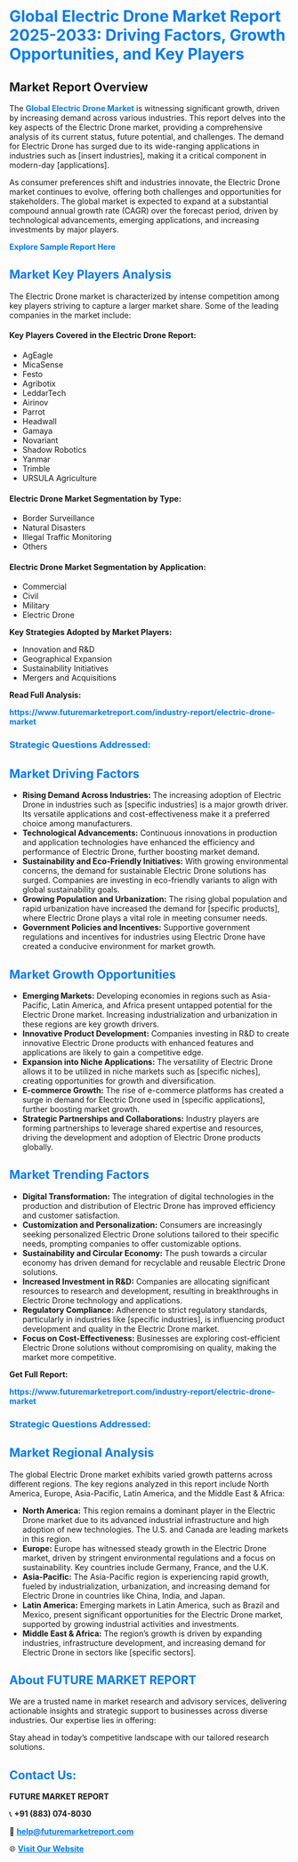 <h1 style="color: #007BFF;">Global Electric Drone Market Report 2025-2033: Driving Factors, Growth Opportunities, and Key Players</h1>

<section id="overview">
<h2>Market Report Overview</h2>
<p>The <a href="https://www.futuremarketreport.com/industry-report/electric-drone-market" style="color: #007BFF; text-decoration: none;"><strong>Global Electric Drone Market</strong></a> is witnessing significant growth, driven by increasing demand across various industries. This report delves into the key aspects of the Electric Drone market, providing a comprehensive analysis of its current status, future potential, and challenges. The demand for Electric Drone has surged due to its wide-ranging applications in industries such as [insert industries], making it a critical component in modern-day [applications].</p>
<p>As consumer preferences shift and industries innovate, the Electric Drone market continues to evolve, offering both challenges and opportunities for stakeholders. The global market is expected to expand at a substantial compound annual growth rate (CAGR) over the forecast period, driven by technological advancements, emerging applications, and increasing investments by major players.</p>
</section>

<section id="overview">
<p><a href="https://www.futuremarketreport.com/request-sample/reportId=128534" style="color: #007BFF; text-decoration: none;"><strong>Explore Sample Report Here</strong></a></p>
</section>

<section id="key-players">
<h2 style="color: #007BFF;">Market Key Players Analysis</h2>
<p>The Electric Drone market is characterized by intense competition among key players striving to capture a larger market share. Some of the leading companies in the market include:</p>
<h4>Key Players Covered in the Electric Drone Report:</h4>
<ul><li>AgEagle</li><li>MicaSense</li><li>Festo</li><li>Agribotix</li><li>LeddarTech</li><li>Airinov</li><li>Parrot</li><li>Headwall</li><li>Gamaya</li><li>Novariant</li><li>Shadow Robotics</li><li>Yanmar</li><li>Trimble</li><li>URSULA Agriculture</li></ul>
<h4>Electric Drone Market Segmentation by Type:</h4>
<ul><li>Border Surveillance</li><li>Natural Disasters</li><li>Illegal Traffic Monitoring</li><li>Others</li></ul>

<h4>Electric Drone Market Segmentation by Application:</h4>
<ul><li>Commercial</li><li>Civil</li><li>Military</li><li>Electric Drone</li></ul>
<p><strong>Key Strategies Adopted by Market Players:</strong></p>
<ul>
<li>Innovation and R&D</li>
<li>Geographical Expansion</li>
<li>Sustainability Initiatives</li>
<li>Mergers and Acquisitions</li>
</ul>
</section>

<section>
<p><strong>Read Full Analysis: </strong></p><a href="https://www.futuremarketreport.com/industry-report/electric-drone-market" style="color: #007BFF; text-decoration: none;"><strong>https://www.futuremarketreport.com/industry-report/electric-drone-market</strong></a>
<h3 style="color: #007BFF;">Strategic Questions Addressed:</h3>
</section>

<section id="driving-factors">
<h2 style="color: #007BFF;">Market Driving Factors</h2>
<ul>
<li><strong>Rising Demand Across Industries:</strong> The increasing adoption of Electric Drone in industries such as [specific industries] is a major growth driver. Its versatile applications and cost-effectiveness make it a preferred choice among manufacturers.</li>
<li><strong>Technological Advancements:</strong> Continuous innovations in production and application technologies have enhanced the efficiency and performance of Electric Drone, further boosting market demand.</li>
<li><strong>Sustainability and Eco-Friendly Initiatives:</strong> With growing environmental concerns, the demand for sustainable Electric Drone solutions has surged. Companies are investing in eco-friendly variants to align with global sustainability goals.</li>
<li><strong>Growing Population and Urbanization:</strong> The rising global population and rapid urbanization have increased the demand for [specific products], where Electric Drone plays a vital role in meeting consumer needs.</li>
<li><strong>Government Policies and Incentives:</strong> Supportive government regulations and incentives for industries using Electric Drone have created a conducive environment for market growth.</li>
</ul>
</section>

<section id="growth-opportunities">
<h2 style="color: #007BFF;">Market Growth Opportunities</h2>
<ul>
<li><strong>Emerging Markets:</strong> Developing economies in regions such as Asia-Pacific, Latin America, and Africa present untapped potential for the Electric Drone market. Increasing industrialization and urbanization in these regions are key growth drivers.</li>
<li><strong>Innovative Product Development:</strong> Companies investing in R&D to create innovative Electric Drone products with enhanced features and applications are likely to gain a competitive edge.</li>
<li><strong>Expansion into Niche Applications:</strong> The versatility of Electric Drone allows it to be utilized in niche markets such as [specific niches], creating opportunities for growth and diversification.</li>
<li><strong>E-commerce Growth:</strong> The rise of e-commerce platforms has created a surge in demand for Electric Drone used in [specific applications], further boosting market growth.</li>
<li><strong>Strategic Partnerships and Collaborations:</strong> Industry players are forming partnerships to leverage shared expertise and resources, driving the development and adoption of Electric Drone products globally.</li>
</ul>
</section>

<section id="trending-factors">
<h2 style="color: #007BFF;">Market Trending Factors</h2>
<ul>
<li><strong>Digital Transformation:</strong> The integration of digital technologies in the production and distribution of Electric Drone has improved efficiency and customer satisfaction.</li>
<li><strong>Customization and Personalization:</strong> Consumers are increasingly seeking personalized Electric Drone solutions tailored to their specific needs, prompting companies to offer customizable options.</li>
<li><strong>Sustainability and Circular Economy:</strong> The push towards a circular economy has driven demand for recyclable and reusable Electric Drone solutions.</li>
<li><strong>Increased Investment in R&D:</strong> Companies are allocating significant resources to research and development, resulting in breakthroughs in Electric Drone technology and applications.</li>
<li><strong>Regulatory Compliance:</strong> Adherence to strict regulatory standards, particularly in industries like [specific industries], is influencing product development and quality in the Electric Drone market.</li>
<li><strong>Focus on Cost-Effectiveness:</strong> Businesses are exploring cost-efficient Electric Drone solutions without compromising on quality, making the market more competitive.</li>
</ul>
</section>

<section>
<p><strong>Get Full Report: </strong></p><a href="https://www.futuremarketreport.com/industry-report/electric-drone-market" style="color: #007BFF; text-decoration: none;"><strong>https://www.futuremarketreport.com/industry-report/electric-drone-market</strong></a>
<h3 style="color: #007BFF;">Strategic Questions Addressed:</h3>
</section>


<section id="regional-analysis">
<h2 style="color: #007BFF;">Market Regional Analysis</h2>
<p>The global Electric Drone market exhibits varied growth patterns across different regions. The key regions analyzed in this report include North America, Europe, Asia-Pacific, Latin America, and the Middle East & Africa:</p>
<ul>
<li><strong>North America:</strong> This region remains a dominant player in the Electric Drone market due to its advanced industrial infrastructure and high adoption of new technologies. The U.S. and Canada are leading markets in this region.</li>
<li><strong>Europe:</strong> Europe has witnessed steady growth in the Electric Drone market, driven by stringent environmental regulations and a focus on sustainability. Key countries include Germany, France, and the U.K.</li>
<li><strong>Asia-Pacific:</strong> The Asia-Pacific region is experiencing rapid growth, fueled by industrialization, urbanization, and increasing demand for Electric Drone in countries like China, India, and Japan.</li>
<li><strong>Latin America:</strong> Emerging markets in Latin America, such as Brazil and Mexico, present significant opportunities for the Electric Drone market, supported by growing industrial activities and investments.</li>
<li><strong>Middle East & Africa:</strong> The region’s growth is driven by expanding industries, infrastructure development, and increasing demand for Electric Drone in sectors like [specific sectors].</li>
</ul>
</section>

<footer>
<h2 style="color: #007BFF;">About FUTURE MARKET REPORT</h2>
<p>We are a trusted name in market research and advisory services, delivering actionable insights and strategic support to businesses across diverse industries. Our expertise lies in offering:</p>

<p>Stay ahead in today’s competitive landscape with our tailored research solutions.</p>

<h2 style="color: #007BFF;">Contact Us:</h2>
<p><strong>FUTURE MARKET REPORT</strong></p>
<p>📞 <strong>+91 (883) 074-8030</strong></p>
<p>📧 <strong><a href="mailto:help@futuremarketreport.com" style="color: #007BFF;">help@futuremarketreport.com</a></strong></p>
<p>🌐 <strong><a href="https://www.futuremarketreport.com/" style="color: #007BFF;">Visit Our Website</a></strong></p>
</footer>